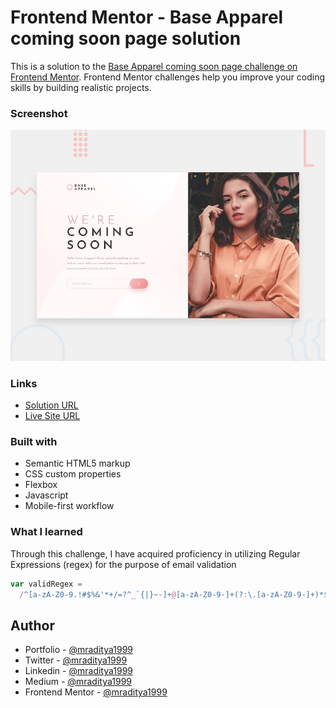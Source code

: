 # Frontend Mentor - Base Apparel coming soon page solution

This is a solution to the [Base Apparel coming soon page challenge on Frontend Mentor](https://www.frontendmentor.io/challenges/base-apparel-coming-soon-page-5d46b47f8db8a7063f9331a0). Frontend Mentor challenges help you improve your coding skills by building realistic projects.

### Screenshot

[![Design preview for the Base Apparel coming soon page coding challenge](./design/desktop-preview.jpg)](https://fm-24-base-apparel-coming-soon.netlify.app)

### Links

- [Solution URL](https://www.frontendmentor.io/solutions/base-apparel-comming-soon-7Ny4V7X08L)
- [Live Site URL](https://fm-24-base-apparel-coming-soon.netlify.app)

### Built with

- Semantic HTML5 markup
- CSS custom properties
- Flexbox
- Javascript
- Mobile-first workflow

### What I learned

Through this challenge, I have acquired proficiency in utilizing Regular Expressions (regex) for the purpose of email validation

```js
var validRegex =
  /^[a-zA-Z0-9.!#$%&'*+/=?^_`{|}~-]+@[a-zA-Z0-9-]+(?:\.[a-zA-Z0-9-]+)*$/;
```

## Author

- Portfolio - [@mraditya1999](https://adityayadav-dev.netlify.app/)
- Twitter - [@mraditya1999](https://twitter.com/mraditya1999)
- Linkedin - [@mraditya1999](https://www.linkedin.com/in/mraditya1999/)
- Medium - [@mraditya1999](https://medium.com/@mraditya1999)
- Frontend Mentor - [@mraditya1999](https://www.frontendmentor.io/profile/Aditya-oss-creator)
